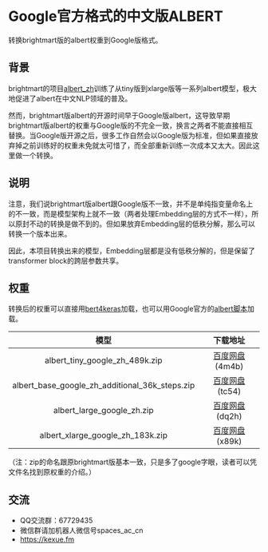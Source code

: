 # Google官方格式的中文版ALBERT

转换brightmart版的albert权重到Google版格式。

## 背景

brightmart的项目<a href="https://github.com/brightmart/albert_zh">albert_zh</a>训练了从tiny版到xlarge版等一系列albert模型，极大地促进了albert在中文NLP领域的普及。

然而，brightmart版albert的开源时间早于Google版albert，这导致早期brightmart版albert的权重与Google版的不完全一致，换言之两者不能直接相互替换。当Google版开源之后，很多工作自然会以Google版为标准，但如果直接放弃掉之前训练好的权重未免就太可惜了，而全部重新训练一次成本又太大。因此这里做一个转换。

## 说明

注意，我们说brightmart版albert跟Google版不一致，并不是单纯指变量命名上的不一致，而是模型架构上就不一致（两者处理Embedding层的方式不一样），所以原封不动的转换是做不到的。但如果放弃Embedding层的低秩分解，那么可以转换一个版本出来。

因此，本项目转换出来的模型，Embedding层都是没有低秩分解的，但是保留了transformer block的跨层参数共享。

## 权重

转换后的权重可以直接用<a href="https://github.com/bojone/bert4keras">bert4keras</a>加载，也可以用Google官方的<a href="https://github.com/google-research/ALBERT">albert脚本</a>加载。

|                     模型                        |           下载地址             |
|:----------------------------------------------:|:-----------------------------:|
|       albert_tiny_google_zh_489k.zip           |<a href="https://pan.baidu.com/s/1UsJRo4E8DRshwpF8rA3i9A">百度网盘</a>(4m4b)|
| albert_base_google_zh_additional_36k_steps.zip |<a href="https://pan.baidu.com/s/1QSglsiOy6cLOcSBbuHaAUQ">百度网盘</a>(tc54)|
|          albert_large_google_zh.zip            |<a href="https://pan.baidu.com/s/1YOrNYjK4oilwPLI_5e-vCw">百度网盘</a>(dq2h)|
|        albert_xlarge_google_zh_183k.zip        |<a href="https://pan.baidu.com/s/1Ny_YZ1zh2COcEdNfNXMyAg">百度网盘</a>(x89k)|

（注：zip的命名跟原brightmart版基本一致，只是多了google字眼，读者可以凭文件名找到原权重的介绍。）

## 交流

- QQ交流群：67729435
- 微信群请加机器人微信号spaces_ac_cn
- https://kexue.fm

